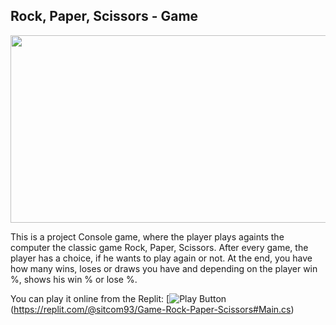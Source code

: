 ## Rock, Paper, Scissors - Game

<img src="https://github.com/user-attachments/assets/4b95743e-4a23-4aa9-9c36-c56c6034b0a1" width="600" height="300" />

This is a project Console game, where the player plays againts the computer the classic game Rock, Paper, Scissors.
After every game, the player has a choice, if he wants to play again or not.
At the end, you have how many wins, loses or draws you have and depending on the player win %, shows his win % or lose %.

You can play it online from the Replit:
[<img alt="Play Button" src="https://github.com/user-attachments/assets/fb9bb966-9fa8-42bf-8ea0-f206eb0589e2" />(https://replit.com/@sitcom93/Game-Rock-Paper-Scissors#Main.cs)



